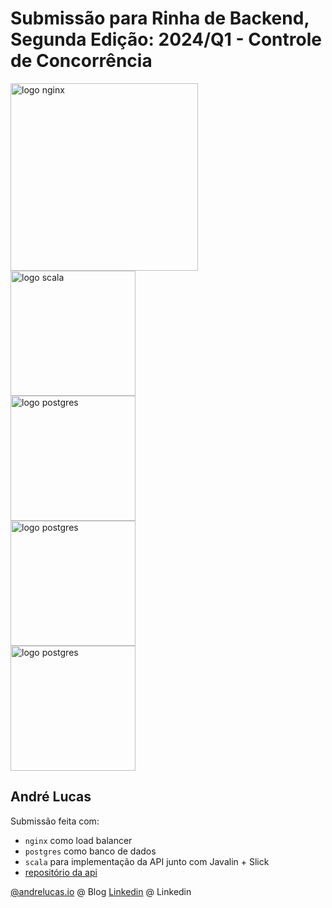 # Submissão para Rinha de Backend, Segunda Edição: 2024/Q1 - Controle de Concorrência


<img src="https://upload.wikimedia.org/wikipedia/commons/c/c5/Nginx_logo.svg" alt="logo nginx" width="300" height="auto">
<br />

<img src="https://logowik.com/content/uploads/images/scala3486.jpg" alt="logo scala" width="200" height="auto">
<br />

<img src="https://img.stackshare.io/service/1843/slick.png" alt="logo postgres" width="200" height="auto">
<br />

<img src="https://avatars.githubusercontent.com/u/28701086?s=200&v=4" alt="logo postgres" width="200" height="auto">

<br/>
<img src="https://upload.wikimedia.org/wikipedia/commons/2/29/Postgresql_elephant.svg" alt="logo postgres" width="200" height="auto">



## André Lucas
Submissão feita com:
- `nginx` como load balancer
- `postgres` como banco de dados
- `scala`  para implementação da API junto com Javalin + Slick
- [repositório da api](https://github.com/andrelucasti/rinha-backend-2024)

[@andrelucas.io](https://andrelucas.io/) @ Blog
[Linkedin](https://www.linkedin.com/in/andre-lucastic/) @ Linkedin
